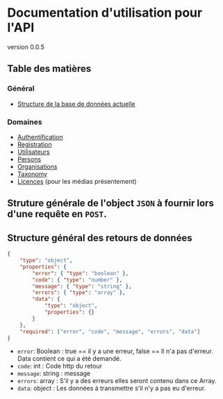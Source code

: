 # Documentation d'utilisation pour l'API
version 0.0.5

## Table des matières
### Général
- [Structure de la base de données actuelle](base-de-donnees.md)
### Domaines
- [Authentification](Authentification.md)
- [Registration](Registration.md)
- [Utilisateurs](Users.md)
- [Persons](Persons.md)
- [Organisations](Organisations.md)
- [Taxonomy](Taxonomy.md)
- [Licences](Licences.md) (pour les médias présentement)


## Struture générale de l'object `JSON` à fournir lors d'une requête en `POST`.

## Structure général des retours de données

```json
{
    "type": "object",
    "properties": {
        "error": { "type": "boolean" },
        "code": { "type": "number" },
        "message": { "type": "string" },
        "errors": { "type": "array" },
        "data": {
            "type": "object",
            "properties": {}
        }
    },
    "required": ["error", "code", "message", "errors", "data"]
}
```

- `error`: Boolean : true == il y a une erreur, false == Il n'a pas d'erreur. Data contient ce qui a été demandé.
- `code`: int : Code http du retour
- `message`: string : message
- `errors`: array : S'il y a des erreurs elles seront contenu dans ce Array.
- `data`: object : Les données à transmettre s'il n'y a pas eu d'erreur.
